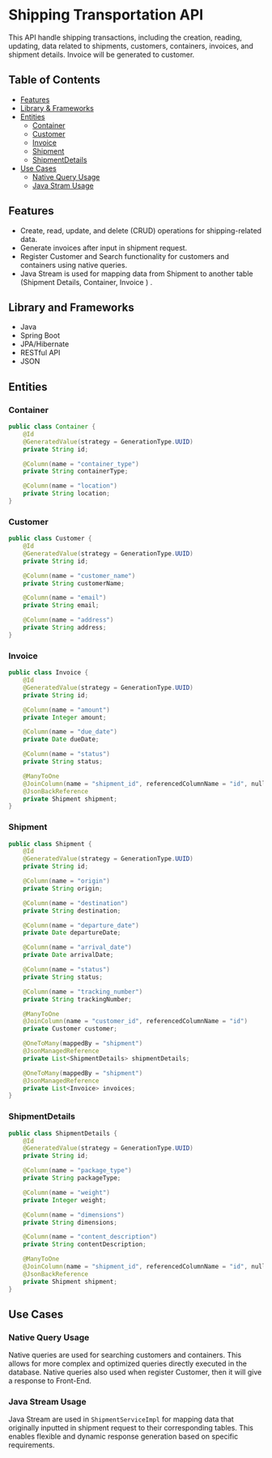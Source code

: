 # Shipping Transportation API


This API handle shipping transactions, 
including the creation, reading, updating, data related to shipments, customers, containers, invoices, 
and shipment details. Invoice will be generated to customer.

## Table of Contents
- [Features](#features)
- [Library & Frameworks](#LibraryandFrameworks)
- [Entities](#entities)
  - [Container](#container)
  - [Customer](#customer)
  - [Invoice](#invoice)
  - [Shipment](#shipment)
  - [ShipmentDetails](#shipmentdetails)
- [Use Cases](#use-cases)
  - [Native Query Usage](#native-query-usage)
  - [Java Stram Usage](#java-map-usage)

## Features
- Create, read, update, and delete (CRUD) operations for shipping-related data.
- Generate invoices after input in shipment request.
- Register Customer and Search functionality for customers and containers using native queries.
- Java Stream is used for mapping data from Shipment to another table (Shipment Details, Container, Invoice ) .

## Library and Frameworks
- Java
- Spring Boot
- JPA/Hibernate
- RESTful API
- JSON

## Entities

### Container
```java
public class Container {
    @Id
    @GeneratedValue(strategy = GenerationType.UUID)
    private String id;

    @Column(name = "container_type")
    private String containerType;

    @Column(name = "location")
    private String location;
}
```

### Customer
```java
public class Customer {
    @Id
    @GeneratedValue(strategy = GenerationType.UUID)
    private String id;

    @Column(name = "customer_name")
    private String customerName;

    @Column(name = "email")
    private String email;

    @Column(name = "address")
    private String address;
}
```

### Invoice
```java
public class Invoice {
    @Id
    @GeneratedValue(strategy = GenerationType.UUID)
    private String id;

    @Column(name = "amount")
    private Integer amount;

    @Column(name = "due_date")
    private Date dueDate;

    @Column(name = "status")
    private String status;

    @ManyToOne
    @JoinColumn(name = "shipment_id", referencedColumnName = "id", nullable = false)
    @JsonBackReference
    private Shipment shipment;
}
```

### Shipment
```java
public class Shipment {
    @Id
    @GeneratedValue(strategy = GenerationType.UUID)
    private String id;

    @Column(name = "origin")
    private String origin;

    @Column(name = "destination")
    private String destination;

    @Column(name = "departure_date")
    private Date departureDate;

    @Column(name = "arrival_date")
    private Date arrivalDate;

    @Column(name = "status")
    private String status;

    @Column(name = "tracking_number")
    private String trackingNumber;

    @ManyToOne
    @JoinColumn(name = "customer_id", referencedColumnName = "id")
    private Customer customer;

    @OneToMany(mappedBy = "shipment")
    @JsonManagedReference
    private List<ShipmentDetails> shipmentDetails;

    @OneToMany(mappedBy = "shipment")
    @JsonManagedReference
    private List<Invoice> invoices;
}
```

### ShipmentDetails
```java
public class ShipmentDetails {
    @Id
    @GeneratedValue(strategy = GenerationType.UUID)
    private String id;

    @Column(name = "package_type")
    private String packageType;

    @Column(name = "weight")
    private Integer weight;

    @Column(name = "dimensions")
    private String dimensions;

    @Column(name = "content_description")
    private String contentDescription;

    @ManyToOne
    @JoinColumn(name = "shipment_id", referencedColumnName = "id", nullable = false)
    @JsonBackReference
    private Shipment shipment;
}
```

## Use Cases

### Native Query Usage
Native queries are used for searching customers and containers. 
This allows for more complex and optimized queries directly executed in the database.
Native queries also used when register Customer, then it will give a response to Front-End.

### Java Stream Usage
Java Stream are used in `ShipmentServiceImpl` for mapping data that originally inputted in shipment request to their
corresponding tables.
This enables flexible and dynamic response generation based on specific requirements.